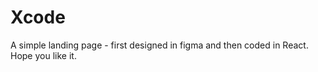 
# Xcode
A simple landing page - first designed in figma and then coded in React. Hope you like it.

